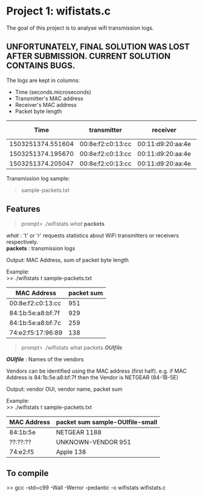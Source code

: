 # Project 1: wifistats.c
The goal of this project is to analyse wifi transmission logs. 

## UNFORTUNATELY, FINAL SOLUTION WAS LOST AFTER SUBMISSION. CURRENT SOLUTION CONTAINS BUGS.

The logs are kept in columns:  
- Time (seconds.microseconds)  
- Transmitter's MAC address  
- Receiver's MAC address  
- Packet byte length  

Time | transmitter | receiver | packet length
--- | --- | --- | ---
1503251374.551604|	00:8e:f2:c0:13:cc|	00:11:d9:20:aa:4e|	157
1503251374.195670|	00:8e:f2:c0:13:cc|	00:11:d9:20:aa:4e|	397
1503251374.205047|	00:8e:f2:c0:13:cc|	00:11:d9:20:aa:4e|	397

Transmission log sample:  
> sample-packets.txt

## Features
> prompt> ./wifistats *what* **packets**

*what* : 't' or 'r' requests statistics about WiFi transmitters or receivers respectively.  
**packets** : transmission logs  
  
Output: MAC Address, sum of packet byte length  
  
Example:  
\>> ./wifistats t sample-packets.txt
   
MAC Address | packet sum
 --- | ---
00:8e:f2:c0:13:cc|	951
84:1b:5e:a8:bf:7f|	929
84:1b:5e:a8:bf:7c|	259
74:e2:f5:17:96:89|	138

> prompt> ./wifistats what packets ***OUIfile***

***OUIfile*** : Names of the vendors 

Vendors can be identified using the MAC address (first half). 
e.g. 
if MAC Address is 84:1b:5e:a8:bf:7f
then the Vendor is NETGEAR (84-1B-5E)

Output: vendor OUI, vendor name, packet sum

Example:  
\>> ./wifistats t sample-packets.txt
   
MAC Address | packet sum sample-OUIfile-small
 --- | ---
84:1b:5e|	NETGEAR	1188
??:??:??|	UNKNOWN-VENDOR	951
74:e2:f5|	Apple	138


## To compile
\>> gcc -std=c99 -Wall -Werror -pedantic -o wifistats wifistats.c
